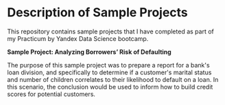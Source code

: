 # Description of Sample Projects
This repository contains sample projects that I have completed as part of my Practicum by Yandex Data Science bootcamp.  

**Sample Project: Analyzing Borrowers’ Risk of Defaulting** 

The purpose of this sample project was to prepare a report for a bank's loan division, and specifically to determine if a customer's marital status and number of children correlates to their likelihood to default on a loan. In this scenario, the conclusion would be used to inform how to build credit scores for potential customers.

